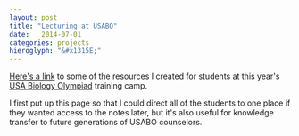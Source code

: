 ```yaml
---
layout: post
title: "Lecturing at USABO"
date:   2014-07-01
categories: projects
hieroglyph: "&#x1315E;"
---
```


[Here's a link](http://web.mit.edu/~csvoss/Public/usabo/) to some of the resources I created for students at this year's [USA Biology Olympiad](http://en.wikipedia.org/wiki/USA_Biology_Olympiad) training camp.

I first put up this page so that I could direct all of the students to one place if they wanted access to the notes later, but it's also useful for knowledge transfer to future generations of USABO counselors.
